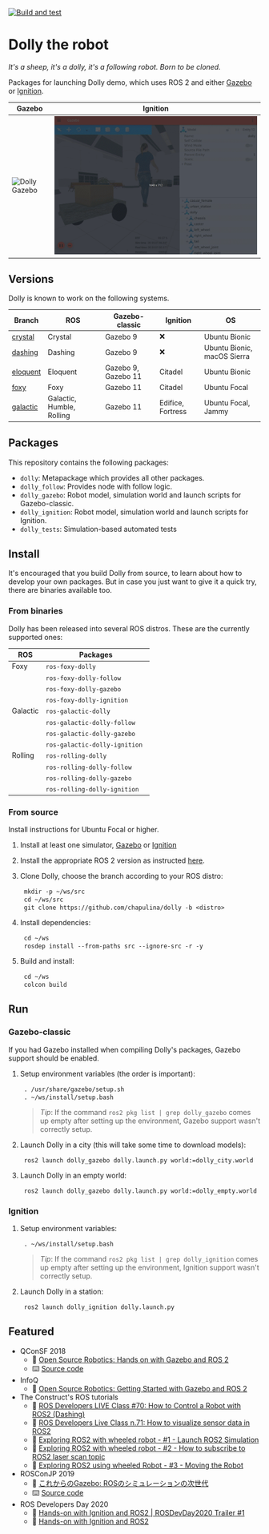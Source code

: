 [![Build and test](https://github.com/chapulina/dolly/actions/workflows/ci.yml/badge.svg)](https://github.com/chapulina/dolly/actions/workflows/ci.yml)

# Dolly the robot

_It's a sheep, it's a dolly, it's a following robot. Born to be cloned._

Packages for launching Dolly demo, which uses ROS 2 and either
[Gazebo](https://gazebosim.org) or [Ignition](https://ignitionrobotics.org).

Gazebo | Ignition
-- | --
![Dolly Gazebo](images/dolly.gif) | ![Dolly Ignition](images/dolly_ign.gif)

## Versions

Dolly is known to work on the following systems.

Branch | ROS | Gazebo-classic | Ignition | OS
-- | -- | -- | -- | --
[crystal](https://github.com/chapulina/dolly/tree/crystal) | Crystal | Gazebo 9 | :x: | Ubuntu Bionic
[dashing](https://github.com/chapulina/dolly/tree/dashing) | Dashing | Gazebo 9 | :x: | Ubuntu Bionic, macOS Sierra
[eloquent](https://github.com/chapulina/dolly/tree/eloquent) | Eloquent | Gazebo 9, Gazebo 11 | Citadel | Ubuntu Bionic
[foxy](https://github.com/chapulina/dolly/tree/foxy) | Foxy | Gazebo 11 | Citadel | Ubuntu Focal
[galactic](https://github.com/chapulina/dolly/tree/galactic) | Galactic, Humble, Rolling | Gazebo 11 | Edifice, Fortress | Ubuntu Focal, Jammy

## Packages

This repository contains the following packages:

* `dolly`: Metapackage which provides all other packages.
* `dolly_follow`: Provides node with follow logic.
* `dolly_gazebo`: Robot model, simulation world and launch scripts for Gazebo-classic.
* `dolly_ignition`: Robot model, simulation world and launch scripts for Ignition.
* `dolly_tests`: Simulation-based automated tests

## Install

It's encouraged that you build Dolly from source, to learn about how to
develop your own packages. But in case you just want to give it a quick
try, there are binaries available too.

### From binaries

Dolly has been released into several ROS distros. These are the currently
supported ones:

| ROS      | Packages                       |
|----------|--------------------------------|
| Foxy     | `ros-foxy-dolly`               |
|          | `ros-foxy-dolly-follow`        |
|          | `ros-foxy-dolly-gazebo`        |
|          | `ros-foxy-dolly-ignition `     |
| Galactic | `ros-galactic-dolly`           |
|          | `ros-galactic-dolly-follow`    |
|          | `ros-galactic-dolly-gazebo`    |
|          | `ros-galactic-dolly-ignition ` |
| Rolling  | `ros-rolling-dolly`            |
|          | `ros-rolling-dolly-follow`     |
|          | `ros-rolling-dolly-gazebo`     |
|          | `ros-rolling-dolly-ignition `  |

### From source

Install instructions for Ubuntu Focal or higher.

1. Install at least one simulator,
   [Gazebo](http://gazebosim.org/tutorials?cat=install) or
   [Ignition](https://ignitionrobotics.org/docs/edifice/install)

1. Install the appropriate ROS 2 version as instructed
   [here](https://index.ros.org/doc/ros2/Installation/Linux-Install-Debians/).

1. Clone Dolly, choose the branch according to your ROS distro:

        mkdir -p ~/ws/src
        cd ~/ws/src
        git clone https://github.com/chapulina/dolly -b <distro>

1. Install dependencies:

        cd ~/ws
        rosdep install --from-paths src --ignore-src -r -y

1. Build and install:

        cd ~/ws
        colcon build

## Run

### Gazebo-classic

If you had Gazebo installed when compiling Dolly's packages, Gazebo support
should be enabled.

1. Setup environment variables (the order is important):

        . /usr/share/gazebo/setup.sh
        . ~/ws/install/setup.bash

    > *Tip*: If the command `ros2 pkg list | grep dolly_gazebo` comes up empty
      after setting up the environment, Gazebo support wasn't correctly setup.

1. Launch Dolly in a city (this will take some time to download models):

        ros2 launch dolly_gazebo dolly.launch.py world:=dolly_city.world

1. Launch Dolly in an empty world:

        ros2 launch dolly_gazebo dolly.launch.py world:=dolly_empty.world

### Ignition

1. Setup environment variables:

        . ~/ws/install/setup.bash

    > *Tip*: If the command `ros2 pkg list | grep dolly_ignition` comes up empty
      after setting up the environment, Ignition support wasn't correctly setup.

1. Launch Dolly in a station:

        ros2 launch dolly_ignition dolly.launch.py

## Featured

* QConSF 2018
    * 🎥 [Open Source Robotics: Hands on with Gazebo and ROS 2](https://www.youtube.com/watch?v=Gwbk6Qf_TqY)
    * ⌨️ [Source code](https://github.com/chapulina/simslides/tree/QConSF_Nov2018)
* InfoQ
    * 📰 [Open Source Robotics: Getting Started with Gazebo and ROS 2](https://www.infoq.com/articles/ros-2-gazebo-tutorial/)
* The Construct's ROS tutorials
    * 🎥 [ROS Developers LIVE Class #70: How to Control a Robot with ROS2 (Dashing)](https://www.youtube.com/watch?v=qB4SaP3TZog)
    * 🎥 [ROS Developers Live Class n.71: How to visualize sensor data in ROS2](https://www.youtube.com/watch?v=s3fBGSpmER0)
    * 🎥 [Exploring ROS2 with wheeled robot - #1 - Launch ROS2 Simulation](https://www.youtube.com/watch?v=T4iRJqESQAk)
    * 🎥 [Exploring ROS2 with wheeled robot - #2 - How to subscribe to ROS2 laser scan topic](https://www.youtube.com/watch?v=2-qO79V_Cik)
    * 🎥 [Exploring ROS2 using wheeled Robot - #3 - Moving the Robot](https://www.youtube.com/watch?v=SinvFQ9Vobg)
* ROSConJP 2019
    * 🎥 [これからのGazebo: ROSのシミュレーションの次世代](https://vimeo.com/370247782)
    * ⌨️ [Source code](https://github.com/chapulina/rosconjp_2019)
* ROS Developers Day 2020
    * 🎥 [Hands-on with Ignition and ROS2 | ROSDevDay2020 Trailer #1](https://www.youtube.com/watch?v=VO0ZUrr7ib8)
    * 🎥 [Hands-on with Ignition and ROS2](https://youtu.be/nLp4uzN5NMs?t=622)
